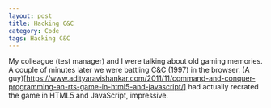 ```yaml
---
layout: post
title: Hacking C&C
category: Code
tags: Hacking C&C
---
```


My colleague (test manager) and I were talking about old gaming memories. A couple of minutes later we were battling C&C (1997) in the browser. (A guy)[https://www.adityaravishankar.com/2011/11/command-and-conquer-programming-an-rts-game-in-html5-and-javascript/] had actually recrated the game in HTML5 and JavaScript, impressive.
